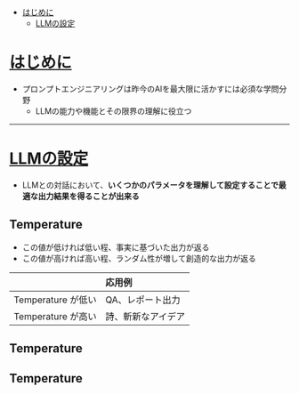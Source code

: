 - [はじめに](#はじめに)
  - [LLMの設定](#LLMの設定)

# [はじめに](https://www.promptingguide.ai/jp/introduction)
* プロンプトエンジニアリングは昨今のAIを最大限に活かすには必須な学問分野
  * LLMの能力や機能とその限界の理解に役立つ

---

# [LLMの設定](https://www.promptingguide.ai/jp/introduction/settings)
* LLMとの対話において、**いくつかのパラメータを理解して設定することで最適な出力結果を得ることが出来る**

## Temperature
* この値が低ければ低い程、事実に基づいた出力が返る
* この値が高ければ高い程、ランダム性が増して創造的な出力が返る

|  | 応用例 |
| :-: | :-- |
| Temperature が低い | QA、レポート出力 |
| Temperature が高い | 詩、斬新なアイデア |

## Temperature

## Temperature



